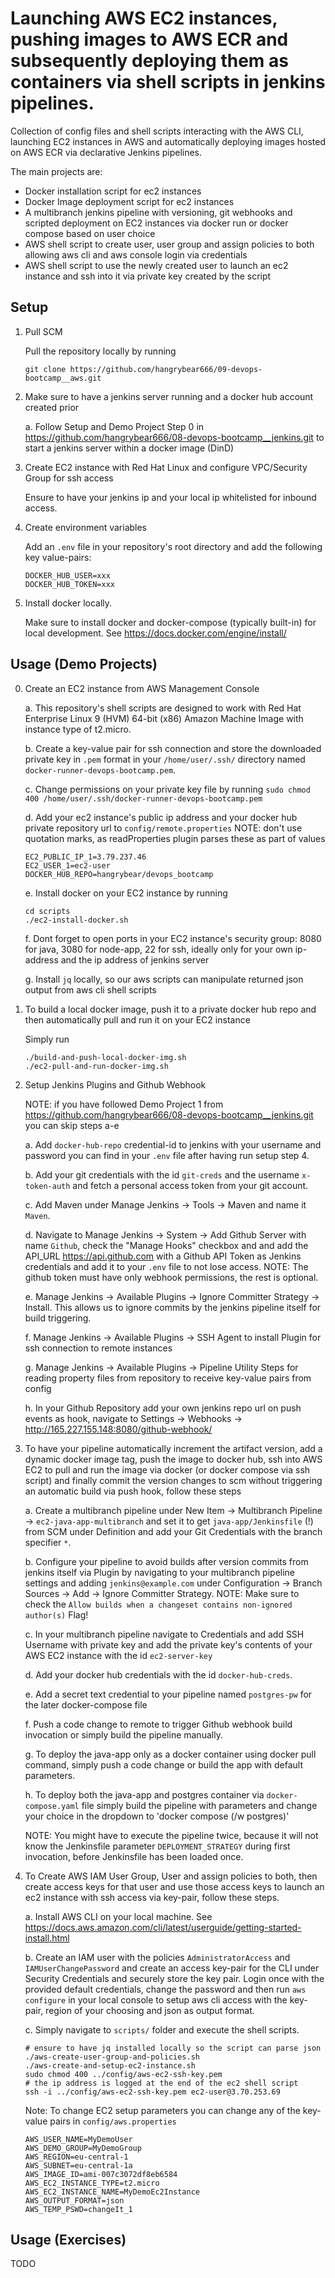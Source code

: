 # Launching AWS EC2 instances, pushing images to AWS ECR and subsequently deploying them as containers via shell scripts in jenkins pipelines.

Collection of config files and shell scripts interacting with the AWS CLI, launching EC2 instances in AWS and automatically deploying images hosted on AWS ECR via declarative Jenkins pipelines. 

The main projects are:
- Docker installation script for ec2 instances
- Docker Image deployment script for ec2 instances
- A multibranch jenkins pipeline with versioning, git webhooks and scripted deployment on EC2 instances via docker run or docker compose based on user choice
- AWS shell script to create user, user group and assign policies to both allowing aws cli and aws console login via credentials
- AWS shell script to use the newly created user to launch an ec2 instance and ssh into it via private key created by the script

## Setup

1. Pull SCM

    Pull the repository locally by running
    ```
    git clone https://github.com/hangrybear666/09-devops-bootcamp__aws.git
    ```

2. Make sure to have a jenkins server running and a docker hub account created prior

    a. Follow Setup and Demo Project Step 0 in https://github.com/hangrybear666/08-devops-bootcamp__jenkins.git to start a jenkins server within a docker image (DinD)

3. Create EC2 instance with Red Hat Linux and configure VPC/Security Group for ssh access

    Ensure to have your jenkins ip and your local ip whitelisted for inbound access.

4. Create environment variables
        
    Add an `.env` file in your repository's root directory and add the following key value-pairs:
    ```
    DOCKER_HUB_USER=xxx
    DOCKER_HUB_TOKEN=xxx
    ```

5. Install docker locally.

    Make sure to install docker and docker-compose (typically built-in) for local development. See https://docs.docker.com/engine/install/

## Usage (Demo Projects)

0. Create an EC2 instance from AWS Management Console

    a. This repository's shell scripts are designed to work with Red Hat Enterprise Linux 9 (HVM) 64-bit (x86) Amazon Machine Image with instance type of t2.micro.

    b. Create a key-value pair for ssh connection and store the downloaded private key in `.pem` format in your `/home/user/.ssh/` directory named `docker-runner-devops-bootcamp.pem`.

    c. Change permissions on your private key file by running `sudo chmod 400 /home/user/.ssh/docker-runner-devops-bootcamp.pem`

    d. Add your ec2 instance's public ip address and your docker hub private repository url to `config/remote.properties` 
    NOTE: don't use quotation marks, as readProperties plugin parses these as part of values
    ```
    EC2_PUBLIC_IP_1=3.79.237.46
    EC2_USER_1=ec2-user
    DOCKER_HUB_REPO=hangrybear/devops_bootcamp
    ```

    e. Install docker on your EC2 instance by running
    ```
    cd scripts
    ./ec2-install-docker.sh
    ```

    f. Dont forget to open ports in your EC2 instance's security group: 8080 for java, 3080 for node-app, 22 for ssh, ideally only for your own ip-address and the ip address of jenkins server

    g. Install `jq` locally, so our aws scripts can manipulate returned json output from aws cli shell scripts

1. To build a local docker image, push it to a private docker hub repo and then automatically pull and run it on your EC2 instance

    Simply run
    ```
    ./build-and-push-local-docker-img.sh
    ./ec2-pull-and-run-docker-img.sh
    ```

2. Setup Jenkins Plugins and Github Webhook

    NOTE: if you have followed Demo Project 1 from https://github.com/hangrybear666/08-devops-bootcamp__jenkins.git you can skip steps a-e

    a. Add `docker-hub-repo` credential-id to jenkins with your username and password you can find in your `.env` file after having run setup step 4.
    
    b. Add your git credentials with the id `git-creds` and the username `x-token-auth` and fetch a personal access token from your git account.

    c. Add Maven under Manage Jenkins -> Tools -> Maven and name it `Maven`.

    d. Navigate to Manage Jenkins -> System -> Add Github Server with name `Github`, check the "Manage Hooks" checkbox and and add the API_URL https://api.github.com with a Github API Token as Jenkins credentials and add it to your `.env` file to not lose access. NOTE: The github token must have only webhook permissions, the rest is optional.

    e. Manage Jenkins -> Available Plugins -> Ignore Committer Strategy -> Install. This allows us to ignore commits by the jenkins pipeline itself for build triggering.

    f. Manage Jenkins -> Available Plugins -> SSH Agent to install Plugin for ssh connection to remote instances

    g. Manage Jenkins -> Available Plugins -> Pipeline Utility Steps for reading property files from repository to receive key-value pairs from config

    h. In your Github Repository add your own jenkins repo url on push events as hook, navigate to Settings -> Webhooks -> http://165.227.155.148:8080/github-webhook/ 

3. To have your pipeline automatically increment the artifact version, add a dynamic docker image tag, push the image to docker hub, ssh into AWS EC2 to pull and run the image via docker (or docker compose via ssh script) and finally commit the version changes to scm without triggering an automatic build via push hook, follow these steps

    a. Create a multibranch pipeline under New Item -> Multibranch Pipeline -> `ec2-java-app-multibranch` and set it to get `java-app/Jenkinsfile` (!) from SCM under Definition and add your Git Credentials with the branch specifier `*`.

    b. Configure your pipeline to avoid builds after version commits from jenkins itself via Plugin by navigating to your multibranch pipeline settings and adding `jenkins@example.com` under Configuration -> Branch Sources -> Add -> Ignore Committer Strategy. NOTE: Make sure to check the `Allow builds when a changeset contains non-ignored author(s)` Flag!

    c. In your multibranch pipeline navigate to Credentials and add SSH Username with private key and add the private key's contents of your AWS EC2 instance with the id `ec2-server-key`

    d. Add your docker hub credentials with the id `docker-hub-creds`.

    e. Add a secret text credential to your pipeline named `postgres-pw` for the later docker-compose file

    f. Push a code change to remote to trigger Github webhook build invocation or simply build the pipeline manually.

    g. To deploy the java-app only as a docker container using docker pull command, simply push a code change or build the app with default parameters.

    h. To deploy both the java-app and postgres container via `docker-compose.yaml` file simply build the pipeline with parameters and change your choice in the dropdown to 'docker compose (/w postgres)'

    NOTE: You might have to execute the pipeline twice, because it will not know the Jenkinsfile parameter `DEPLOYMENT_STRATEGY` during first invocation, before Jenkinsfile has been loaded once.

4. To Create AWS IAM User Group, User and assign policies to both, then create access keys for that user and use those access keys to launch an ec2 instance with ssh access via key-pair, follow these steps.

    a. Install AWS CLI on your local machine. See https://docs.aws.amazon.com/cli/latest/userguide/getting-started-install.html 

    b. Create an IAM user with the policies `AdministratorAccess` and `IAMUserChangePassword` and create an access key-pair for the CLI under Security Credentials and securely store the key pair. Login once with the provided default credentials, change the password and then run `aws configure` in your local console to setup aws cli access with the key-pair, region of your choosing and json as output format.

    c. Simply navigate to `scripts/` folder and execute the shell scripts.
    ```
    # ensure to have jq installed locally so the script can parse json
    ./aws-create-user-group-and-policies.sh
    ./aws-create-and-setup-ec2-instance.sh
    sudo chmod 400 ../config/aws-ec2-ssh-key.pem
    # the ip address is logged at the end of the ec2 shell script
    ssh -i ../config/aws-ec2-ssh-key.pem ec2-user@3.70.253.69
    ```

    Note: To change EC2 setup parameters you can change any of the key-value pairs in `config/aws.properties` 
    ```
    AWS_USER_NAME=MyDemoUser
    AWS_DEMO_GROUP=MyDemoGroup
    AWS_REGION=eu-central-1
    AWS_SUBNET=eu-central-1a
    AWS_IMAGE_ID=ami-007c3072df8eb6584
    AWS_EC2_INSTANCE_TYPE=t2.micro
    AWS_EC2_INSTANCE_NAME=MyDemoEc2Instance
    AWS_OUTPUT_FORMAT=json
    AWS_TEMP_PSWD=changeIt_1
    ```
## Usage (Exercises)

TODO
